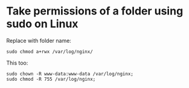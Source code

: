 # Take permissions of a folder using sudo on Linux

Replace with folder name:
```
sudo chmod a+rwx /var/log/nginx/
```
This too:
```
sudo chown -R www-data:www-data /var/log/nginx;
sudo chmod -R 755 /var/log/nginx;
```
